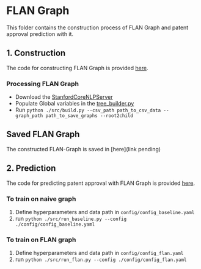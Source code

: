 # FLAN Graph
This folder contains the construction process of FLAN Graph and patent approval prediction with it.

## 1. Construction
The code for constructing FLAN Graph is provided [here](/FLAN-Graph/graph_construction/).

### Processing FLAN Graph
* Download the [StanfordCoreNLPServer](https://stanfordnlp.github.io/CoreNLP/download.html)
* Populate Global variables in the [tree_builder.py](/FLAN-Graph/graph_construction/src/tree_builder.py)
* Run `python ./src/build.py --csv_path path_to_csv_data -- graph_path path_to_save_graphs --root2child`

## Saved FLAN Graph
The constructed FLAN-Graph is saved in [here](link pending)


## 2. Prediction
The code for predicting patent approval with FLAN Graph is provided [here](/FLAN-Graph/graph_prediction/).

### To train on naive graph
1. Define hyperparameters and data path in `config/config_baseline.yaml`
2. run `python ./src/run_baseline.py --config ./config/config_baseline.yaml`

### To train on FLAN graph
1. Define hyperparameters and data path in `config/config_flan.yaml`
2. run `python ./src/run_flan.py --config ./config/config_flan.yaml`